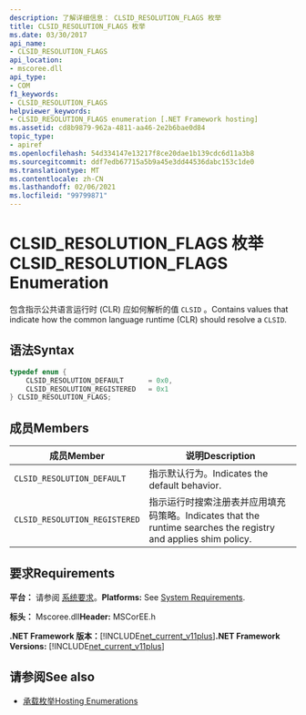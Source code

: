 ```yaml
---
description: 了解详细信息： CLSID_RESOLUTION_FLAGS 枚举
title: CLSID_RESOLUTION_FLAGS 枚举
ms.date: 03/30/2017
api_name:
- CLSID_RESOLUTION_FLAGS
api_location:
- mscoree.dll
api_type:
- COM
f1_keywords:
- CLSID_RESOLUTION_FLAGS
helpviewer_keywords:
- CLSID_RESOLUTION_FLAGS enumeration [.NET Framework hosting]
ms.assetid: cd8b9879-962a-4811-aa46-2e2b6bae0d84
topic_type:
- apiref
ms.openlocfilehash: 54d334147e13217f8ce20dae1b139cdc6d11a3b8
ms.sourcegitcommit: ddf7edb67715a5b9a45e3dd44536dabc153c1de0
ms.translationtype: MT
ms.contentlocale: zh-CN
ms.lasthandoff: 02/06/2021
ms.locfileid: "99799871"
---
```

# <a name="clsid_resolution_flags-enumeration"></a><span data-ttu-id="1ace2-103">CLSID_RESOLUTION_FLAGS 枚举</span><span class="sxs-lookup"><span data-stu-id="1ace2-103">CLSID_RESOLUTION_FLAGS Enumeration</span></span>

<span data-ttu-id="1ace2-104">包含指示公共语言运行时 (CLR) 应如何解析的值 `CLSID` 。</span><span class="sxs-lookup"><span data-stu-id="1ace2-104">Contains values that indicate how the common language runtime (CLR) should resolve a `CLSID`.</span></span>  
  
## <a name="syntax"></a><span data-ttu-id="1ace2-105">语法</span><span class="sxs-lookup"><span data-stu-id="1ace2-105">Syntax</span></span>  
  
```cpp  
typedef enum {  
    CLSID_RESOLUTION_DEFAULT      = 0x0,  
    CLSID_RESOLUTION_REGISTERED   = 0x1  
} CLSID_RESOLUTION_FLAGS;  
```  
  
## <a name="members"></a><span data-ttu-id="1ace2-106">成员</span><span class="sxs-lookup"><span data-stu-id="1ace2-106">Members</span></span>  
  
|<span data-ttu-id="1ace2-107">成员</span><span class="sxs-lookup"><span data-stu-id="1ace2-107">Member</span></span>|<span data-ttu-id="1ace2-108">说明</span><span class="sxs-lookup"><span data-stu-id="1ace2-108">Description</span></span>|  
|------------|-----------------|  
|`CLSID_RESOLUTION_DEFAULT`|<span data-ttu-id="1ace2-109">指示默认行为。</span><span class="sxs-lookup"><span data-stu-id="1ace2-109">Indicates the default behavior.</span></span>|  
|`CLSID_RESOLUTION_REGISTERED`|<span data-ttu-id="1ace2-110">指示运行时搜索注册表并应用填充码策略。</span><span class="sxs-lookup"><span data-stu-id="1ace2-110">Indicates that the runtime searches the registry and applies shim policy.</span></span>|  
  
## <a name="requirements"></a><span data-ttu-id="1ace2-111">要求</span><span class="sxs-lookup"><span data-stu-id="1ace2-111">Requirements</span></span>  

 <span data-ttu-id="1ace2-112">**平台：** 请参阅 [系统要求](../../get-started/system-requirements.md)。</span><span class="sxs-lookup"><span data-stu-id="1ace2-112">**Platforms:** See [System Requirements](../../get-started/system-requirements.md).</span></span>  
  
 <span data-ttu-id="1ace2-113">**标头：** Mscoree.dll</span><span class="sxs-lookup"><span data-stu-id="1ace2-113">**Header:** MSCorEE.h</span></span>  
  
 <span data-ttu-id="1ace2-114">**.NET Framework 版本：**[!INCLUDE[net_current_v11plus](../../../../includes/net-current-v11plus-md.md)]</span><span class="sxs-lookup"><span data-stu-id="1ace2-114">**.NET Framework Versions:** [!INCLUDE[net_current_v11plus](../../../../includes/net-current-v11plus-md.md)]</span></span>  
  
## <a name="see-also"></a><span data-ttu-id="1ace2-115">请参阅</span><span class="sxs-lookup"><span data-stu-id="1ace2-115">See also</span></span>

- [<span data-ttu-id="1ace2-116">承载枚举</span><span class="sxs-lookup"><span data-stu-id="1ace2-116">Hosting Enumerations</span></span>](hosting-enumerations.md)
